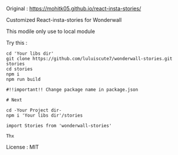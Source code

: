 Original : https://mohitk05.github.io/react-insta-stories/


Customized React-insta-stories for Wonderwall

This modile only use to local module

Try this :
```
cd 'Your libs dir'
git clone https://github.com/luluiscute7/wonderwall-stories.git stories
cd stories
npm i
npm run build

#!!important!! Change package name in package.json

# Next

cd -Your Project dir-
npm i 'Your libs dir'/stories

import Stories from 'wonderwall-stories'

Thx
```

License : MIT